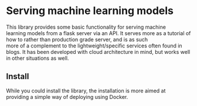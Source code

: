 # Serving machine learning models

This library provides some basic functionality for serving machine  
learning models from a flask server via an API. It serves more as a
tutorial of how to rather than production grade server, and is as such  
more of a complement to the lightweight/specific services often found in  
blogs. It has been developed with cloud architecture in mind, but works
well in other situations as well.

## Install
While you could install the library, the installation is more aimed at  
providing a simple way of deploying using Docker.